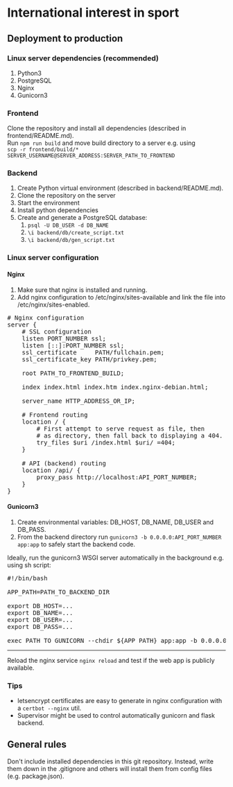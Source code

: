# International interest in sport

## Deployment to production

### Linux server dependencies (recommended)
1. Python3
2. PostgreSQL
3. Nginx
4. Gunicorn3

### Frontend
Clone the repository and install all dependencies (described in frontend/README.md).<br>
Run `npm run build` and move build directory to a server e.g. using <br>
`scp -r frontend/build/* SERVER_USERNAME@SERVER_ADDRESS:SERVER_PATH_TO_FRONTEND`

### Backend
1. Create Python virtual environment (described in backend/README.md).
2. Clone the repository on the server
3. Start the environment
4. Install python dependencies
5. Create and generate a PostgreSQL database:
    1. `psql -U DB_USER -d DB_NAME`
    2. `\i backend/db/create_script.txt`
    3. `\i backend/db/gen_script.txt`

### Linux server configuration
#### Nginx
1. Make sure that nginx is installed and running.
2. Add nginx configuration to /etc/nginx/sites-available and link the file into
   /etc/nginx/sites-enabled.
<pre>
# Nginx configuration
server {
    # SSL configuration
    listen PORT_NUMBER ssl;
    listen [::]:PORT_NUMBER ssl;
    ssl_certificate     PATH/fullchain.pem;
    ssl_certificate_key PATH/privkey.pem;

    root PATH_TO_FRONTEND_BUILD;

    index index.html index.htm index.nginx-debian.html;
    
    server_name HTTP_ADDRESS_OR_IP;
    
    # Frontend routing
    location / {
        # First attempt to serve request as file, then
        # as directory, then fall back to displaying a 404.
        try_files $uri /index.html $uri/ =404;
    }
    
    # API (backend) routing
    location /api/ {
        proxy_pass http://localhost:API_PORT_NUMBER;
    }
}
</pre>

#### Gunicorn3
1. Create environmental variables: DB_HOST, DB_NAME, DB_USER and DB_PASS.
2. From the backend directory run
   `gunicorn3 -b 0.0.0.0:API_PORT_NUMBER app:app` to safely start the backend code.

Ideally, run the gunicorn3 WSGI server automatically in the background e.g. using sh script:
<pre>
#!/bin/bash

APP_PATH=PATH_TO_BACKEND_DIR

export DB_HOST=...
export DB_NAME=...
export DB_USER=...
export DB_PASS=...

exec PATH_TO_GUNICORN --chdir ${APP_PATH} app:app -b 0.0.0.0:API_PORT_NUMBER
</pre>

<hr>

Reload the nginx service `nginx reload` and test if the web app is publicly available.

### Tips
* letsencrypt certificates are easy to generate in nginx configuration with a `certbot --nginx` util.
* Supervisor might be used to control automatically gunicorn and flask backend.

## General rules
Don't include installed dependencies in this git repository. Instead, write
them down in the .gitignore and others will install them from config files
(e.g. package.json).